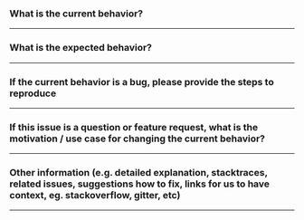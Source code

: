 ### **What is the current behavior?**
----

### **What is the expected behavior?**
----

### **If the current behavior is a bug, please provide the steps to reproduce** 
----

### **If this issue is a question or feature request, what is the motivation / use case for changing the current behavior?**
----

### **Other information (e.g. detailed explanation, stacktraces, related issues, suggestions how to fix, links for us to have context, eg. stackoverflow, gitter, etc)**
----
